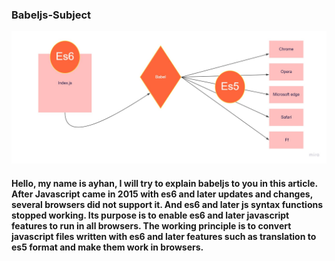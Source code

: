 ### Babeljs-Subject

![image](Flowchart.jpg)
#### Hello, my name is ayhan, I will try to explain babeljs to you in this article. After Javascript came in 2015 with es6 and later updates and changes, several browsers did not support it. And es6 and later js syntax functions stopped working. Its purpose is to enable es6 and later javascript features to run in all browsers. The working principle is to convert javascript files written with es6 and later features such as translation to es5 format and make them work in browsers.

